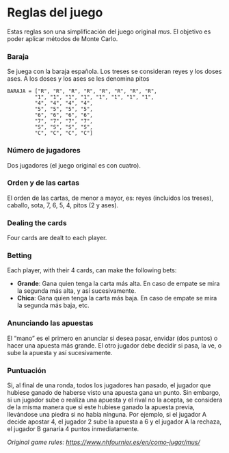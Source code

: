 # Reglas del juego
Estas reglas son una simplificación del juego original _mus_. El objetivo es poder aplicar métodos de
Monte Carlo.

### Baraja
Se juega con la baraja española. Los treses se consideran reyes y los doses ases. A los doses y los ases se les denomina 
pitos

```
BARAJA = ["R", "R", "R", "R", "R", "R", "R", "R",
         "1", "1", "1", "1", "1", "1", "1", "1",
         "4", "4", "4", "4",
         "5", "5", "5", "5",
         "6", "6", "6", "6",
         "7", "7", "7", "7",
         "S", "S", "S", "S",
         "C", "C", "C", "C"]
```

### Número de jugadores
Dos jugadores (el juego original es con cuatro).

### Orden y de las cartas
El orden de las cartas, de menor a mayor, es: reyes (incluidos los treses), caballo, sota, 7, 6, 5, 4, pitos (2 y ases).

### Dealing the cards
Four cards are dealt to each player.

### Betting
Each player, with their 4 cards, can make the following bets:

* **Grande**: Gana quien tenga la carta más alta. En caso de empate se mira la segunda más alta, y así sucesivamente.
* **Chica**: Gana quien tenga la carta más baja. En caso de empate se mira la segunda más baja, etc.
  
### Anunciando las apuestas
El “mano” es el primero en anunciar si desea pasar, envidar (dos puntos) o hacer una apuesta más grande. El otro jugador
debe decidir si pasa, la ve, o sube la apuesta y así sucesivamente.

### Puntuación
Si, al final de una ronda, todos los jugadores han pasado, el jugador que hubiese ganado de haberse visto una apuesta 
gana un punto. Sin embargo, si un jugador sube o realiza una apuesta y el rival no la acepta, se considera de la misma 
manera que si este hubiese ganado la apuesta previa, llevándose una piedra si no había nínguna. Por ejemplo, si el 
jugador A decide apostar 4, el jugador 2 sube la apuesta a 6 y el jugador A la rechaza, el jugador B ganaría 4 puntos 
inmediatamente.


_Original game rules: https://www.nhfournier.es/en/como-jugar/mus/_ 